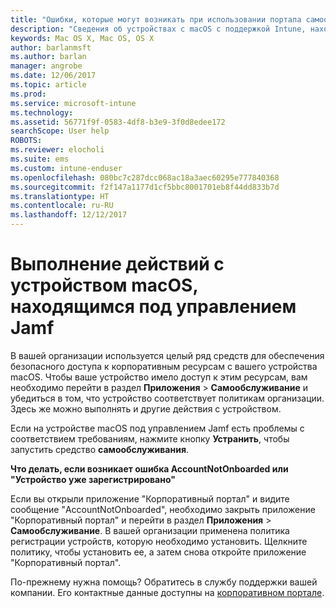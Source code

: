 ```yaml
---
title: "Ошибки, которые могут возникать при использовании портала самообслуживания Jamf | Документы Майкрософт"
description: "Сведения об устройствах с macOS с поддержкой Intune, находящихся под управлением Jamf."
keywords: Mac OS X, Mac OS, OS X
author: barlanmsft
ms.author: barlan
manager: angrobe
ms.date: 12/06/2017
ms.topic: article
ms.prod: 
ms.service: microsoft-intune
ms.technology: 
ms.assetid: 56771f9f-0583-4df8-b3e9-3f0d8edee172
searchScope: User help
ROBOTS: 
ms.reviewer: elocholi
ms.suite: ems
ms.custom: intune-enduser
ms.openlocfilehash: 080bc7c287dcc068ac18a3aec60295e777840368
ms.sourcegitcommit: f2f147a1177d1cf5bbc8001701eb8f44dd833b7d
ms.translationtype: HT
ms.contentlocale: ru-RU
ms.lasthandoff: 12/12/2017
---
```

# <a name="performing-actions-on-a-macos-device-managed-by-jamf"></a>Выполнение действий с устройством macOS, находящимся под управлением Jamf

В вашей организации используется целый ряд средств для обеспечения безопасного доступа к корпоративным ресурсам с вашего устройства macOS. Чтобы ваше устройство имело доступ к этим ресурсам, вам необходимо перейти в раздел **Приложения** > **Самообслуживание** и убедиться в том, что устройство соответствует политикам организации. Здесь же можно выполнять и другие действия с устройством.

Если на устройстве macOS под управлением Jamf есть проблемы с соответствием требованиям, нажмите кнопку **Устранить**, чтобы запустить средство **самообслуживания**.

__Что делать, если возникает ошибка AccountNotOnboarded или "Устройство уже зарегистрировано"__

Если вы открыли приложение "Корпоративный портал" и видите сообщение "AccountNotOnboarded", необходимо закрыть приложение "Корпоративный портал" и перейти в раздел **Приложения** > **Самообслуживание**. В вашей организации применена политика регистрации устройств, которую необходимо установить. Щелкните политику, чтобы установить ее, а затем снова откройте приложение "Корпоративный портал".

По-прежнему нужна помощь? Обратитесь в службу поддержки вашей компании. Его контактные данные доступны на [корпоративном портале](https://portal.manage.microsoft.com#HelpDeskDialog).
